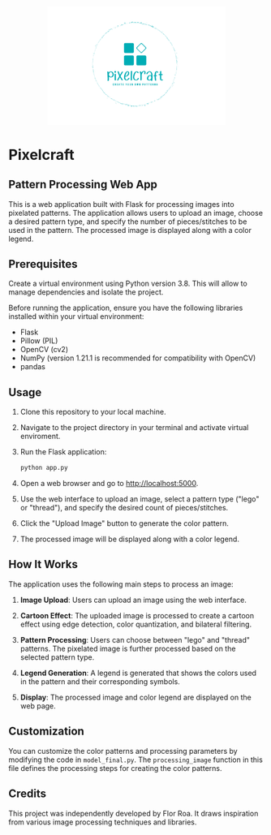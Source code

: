 
<div align="center">
  <img src="static/assets/pixelcraft_logo.png" alt="Project Logo" width="350" />
</div>

# Pixelcraft
## Pattern Processing Web App

This is a web application built with Flask for processing images into pixelated patterns. The application allows users to upload an image, choose a desired pattern type, and specify the number of pieces/stitches to be used in the pattern. The processed image is displayed along with a color legend.

## Prerequisites
Create a virtual environment using Python version 3.8. This will allow to manage dependencies and isolate the project.

Before running the application, ensure you have the following libraries installed within your virtual environment:

* Flask
* Pillow (PIL)
* OpenCV (cv2)
* NumPy (version 1.21.1 is recommended for compatibility with OpenCV)
* pandas

## Usage

1. Clone this repository to your local machine.

2. Navigate to the project directory in your terminal and activate virtual enviroment.

3. Run the Flask application:

   ```bash
   python app.py
   ```

4. Open a web browser and go to [http://localhost:5000](http://localhost:5000).

5. Use the web interface to upload an image, select a pattern type ("lego" or "thread"), and specify the desired count of pieces/stitches.

6. Click the "Upload Image" button to generate the color pattern.

7. The processed image will be displayed along with a color legend.

## How It Works

The application uses the following main steps to process an image:

1. **Image Upload**: Users can upload an image using the web interface.

2. **Cartoon Effect**: The uploaded image is processed to create a cartoon effect using edge detection, color quantization, and bilateral filtering.

3. **Pattern Processing**: Users can choose between "lego" and "thread" patterns. The pixelated image is further processed based on the selected pattern type.

4. **Legend Generation**: A legend is generated that shows the colors used in the pattern and their corresponding symbols.

5. **Display**: The processed image and color legend are displayed on the web page.

## Customization

You can customize the color patterns and processing parameters by modifying the code in `model_final.py`. The `processing_image` function in this file defines the processing steps for creating the color patterns.

## Credits

This project was independently developed by Flor Roa. It draws inspiration from various image processing techniques and libraries.
